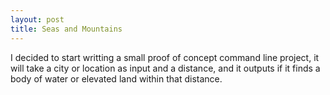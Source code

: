 ```yaml
---
layout: post
title: Seas and Mountains
---
```


I decided to start writting a small proof of concept command line project, it will take a city or location as input and a distance, and it outputs if it finds a body of water or elevated land within that distance.
